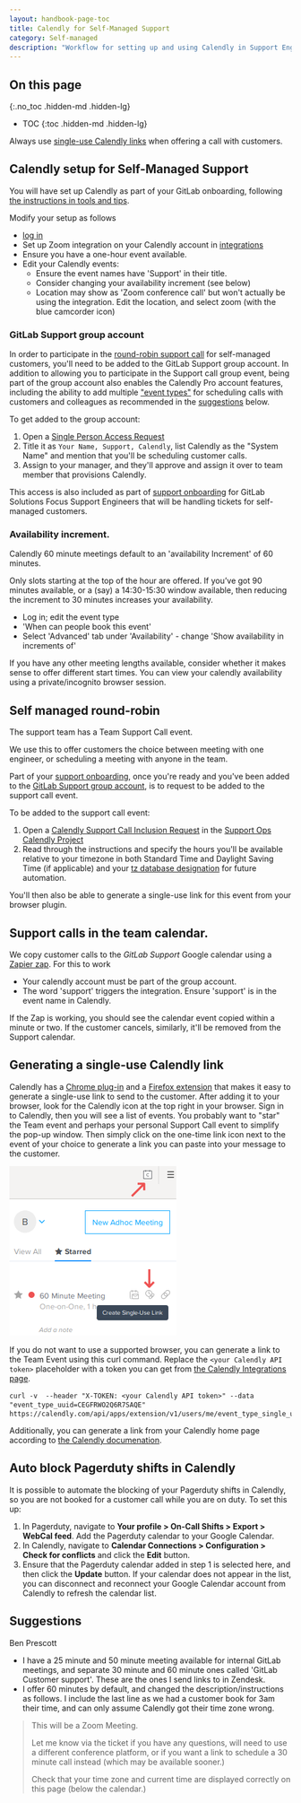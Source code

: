```yaml
---
layout: handbook-page-toc
title: Calendly for Self-Managed Support
category: Self-managed
description: "Workflow for setting up and using Calendly in Support Engineering"
---
```


## On this page
{:.no_toc .hidden-md .hidden-lg}

- TOC
{:toc .hidden-md .hidden-lg}

Always use [single-use Calendly links](#generating-a-single-use-calendly-link) when offering a call with customers.

## Calendly setup for Self-Managed Support

You will have set up Calendly as part of your GitLab onboarding, following [the instructions in tools and tips](/handbook/tools-and-tips/other-apps/#calendly).

Modify your setup as follows

* [log in](https://calendly.com/login)
* Set up Zoom integration on your Calendly account in [integrations](https://calendly.com/integrations)
* Ensure you have a one-hour event available.
* Edit your Calendly events:
  * Ensure the event names have 'Support' in their title.
  * Consider changing your availability increment (see below)
  * Location may show as 'Zoom conference call' but won't actually be using the integration. Edit the location, and select zoom (with the blue camcorder icon)

### GitLab Support group account

In order to participate in the [round-robin support call](#self-managed-round-robin) for self-managed customers, you'll need to be added to the GitLab Support group account. In addition to allowing you to participate in the Support call group event, being part of the group account also enables the Calendly Pro account features, including the ability to add multiple ["event types"](https://help.calendly.com/hc/en-us/categories/203257248-Customize-Event-Types) for scheduling calls with customers and colleagues as recommended in the [suggestions](#suggestions) below.

To get added to the group account:

1. Open a [Single Person Access Request](https://gitlab.com/gitlab-com/team-member-epics/access-requests/-/issues/new?issuable_template=Individual_Bulk_Access_Request)
1. Title it as `Your Name, Support, Calendly`, list Calendly as the "System Name" and mention that you'll be scheduling customer calls.
1. Assign to your manager, and they'll approve and assign it over to team member that provisions Calendly.

This access is also included as part of [support onboarding](/handbook/support/#onboarding) for GitLab Solutions Focus Support Engineers that will be handling tickets for self-managed customers.

### Availability increment.

Calendly 60 minute meetings default to an 'availability Increment' of 60 minutes.

Only slots starting at the top of the hour are offered. If you’ve got 90 minutes available,
or a (say) a 14:30-15:30 window available, then reducing the increment to 30 minutes increases your availability.

* Log in;  edit the event type
* 'When can people book this event'
* Select 'Advanced' tab under 'Availability' - change 'Show availability in increments of'

If you have any other meeting lengths available, consider whether it makes sense to offer different start times.
You can view your calendly availability using a private/incognito browser session.

## Self managed round-robin

The support team has a Team Support Call event.

We use this to offer customers the choice between meeting with one engineer, or scheduling a meeting with anyone in the team.

Part of your [support onboarding](/handbook/support/training/), once you're ready and you've been added to the [GitLab Support group account](#gitlab-support-group-account), is to request to be added to the support call event.

To be added to the support call event:

1. Open a [Calendly Support Call Inclusion Request](https://gitlab.com/gitlab-com/support/support-ops/calendly/-/issues/new?issuable_template=Provisioning%20Request) in the [Support Ops Calendly Project](https://gitlab.com/gitlab-com/support/support-ops/calendly/)
1. Read through the instructions and specify the hours you'll be available relative to your timezone in both Standard Time and Daylight Saving Time (if applicable) and your [tz database designation](https://en.wikipedia.org/wiki/List_of_tz_database_time_zones) for future automation.

You'll then also be able to generate a single-use link for this event from your browser plugin.

## Support calls in the team calendar.

We copy customer calls to the *GitLab Support* Google calendar using a [Zapier zap](https://zapier.com/app/editor/33897756?redirect=true). For this to work

* Your calendly account must be part of the group account.
* The word 'support' triggers the integration. Ensure 'support' is in the event name in Calendly.

If the Zap is working, you should see the calendar event copied within a minute or two. If the customer cancels, similarly, it'll be removed from the Support calendar.

## Generating a single-use Calendly link

Calendly has a
[Chrome plug-in](https://chrome.google.com/webstore/detail/calendly-meeting-scheduli/cbhilkcodigmigfbnphipnnmamjfkipp)
and a [Firefox extension](https://addons.mozilla.org/en-US/firefox/addon/calendly-meeting-scheduling/)
that makes it easy to generate a single-use link to send to the customer. After adding it to your browser, look for
the Calendly icon at the top right in your browser. Sign in to Calendly, then you will see a list of events. You
probably want to "star" the Team event and perhaps your personal Support Call event to simplify the pop-up window.
Then simply click on the one-time link icon next to the event of your choice to generate a link you can paste into
your message to the customer.

![Browser plug-in](assets/calendly.png)

If you do not want to use a supported browser, you can generate a link to the Team Event using this curl command. Replace the
`<your Calendly API token>` placeholder with a token you can get
from [the Calendly Integrations page](https://calendly.com/integrations).

```
curl -v  --header "X-TOKEN: <your Calendly API token>" --data "event_type_uuid=CEGFRWO2Q6R7SAQE" https://calendly.com/api/apps/extension/v1/users/me/event_type_single_use_links
```

Additionally, you can generate a link from your Calendly home page according to [the Calendly documenation](https://help.calendly.com/hc/en-us/articles/1500001292022-How-to-create-and-share-a-single-use-link-to-a-specific-event).

## Auto block Pagerduty shifts in Calendly

It is possible to automate the blocking of your Pagerduty shifts in Calendly, so you are not booked for a customer call while 
you are on duty. To set this up:

1. In Pagerduty, navigate to **Your profile > On-Call Shifts > Export > WebCal feed**. Add the Pagerduty calendar to your 
Google Calendar.
1. In Calendly, navigate to **Calendar Connections > Configuration > Check for conflicts** and click the **Edit** button.
1. Ensure that the Pagerduty calendar added in step 1 is selected here, and then click the **Update** button. If your
calendar does not appear in the list, you can disconnect and reconnect your Google Calendar account from Calendly to refresh
the calendar list.

## Suggestions

Ben Prescott

* I have a 25 minute and 50 minute meeting available for internal GitLab meetings, and separate 30 minute and 60 minute ones called 'GitLab Customer support'. These are the ones I send links to in Zendesk.
* I offer 60 minutes by default, and changed the description/instructions as follows. I include the last line as we had a customer book for 3am their time, and can only assume Calendly got their time zone wrong.

> This will be a Zoom Meeting.
>
> Let me know via the ticket if you have any questions, will need to use a different conference platform, or if you want a link to schedule a 30 minute call instead (which may be available sooner.)
>
> Check that your time zone and current time are displayed correctly on this page (below the calendar.)


